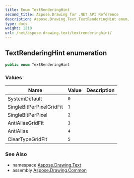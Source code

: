 ```yaml
---
title: Enum TextRenderingHint
second_title: Aspose.Drawing for .NET API Reference
description: Aspose.Drawing.Text.TextRenderingHint enum. 
type: docs
weight: 1210
url: /net/aspose.drawing.text/textrenderinghint/
---
```

## TextRenderingHint enumeration

```csharp
public enum TextRenderingHint
```

### Values

| Name | Value | Description |
| --- | --- | --- |
| SystemDefault | `0` |  |
| SingleBitPerPixelGridFit | `1` |  |
| SingleBitPerPixel | `2` |  |
| AntiAliasGridFit | `3` |  |
| AntiAlias | `4` |  |
| ClearTypeGridFit | `5` |  |

### See Also

* namespace [Aspose.Drawing.Text](../../aspose.drawing.text/)
* assembly [Aspose.Drawing.Common](../../)


